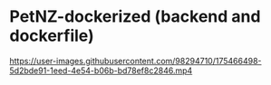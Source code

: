 # PetNZ-dockerized (backend and dockerfile)

https://user-images.githubusercontent.com/98294710/175466498-5d2bde91-1eed-4e54-b06b-bd78ef8c2846.mp4
